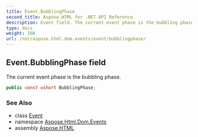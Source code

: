 ```yaml
---
title: Event.BubblingPhase
second_title: Aspose.HTML for .NET API Reference
description: Event field. The current event phase is the bubbling phase
type: docs
weight: 160
url: /net/aspose.html.dom.events/event/bubblingphase/
---
```

## Event.BubblingPhase field

The current event phase is the bubbling phase.

```csharp
public const ushort BubblingPhase;
```

### See Also

* class [Event](../)
* namespace [Aspose.Html.Dom.Events](../../event/)
* assembly [Aspose.HTML](../../../)
